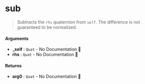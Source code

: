 # sub

>  Subtracts the `rhs` quaternion from `self`.
>  The difference is not guaranteed to be normalized.

#### Arguments

- **\_self** : `Quat` \- No Documentation 🚧
- **rhs** : `Quat` \- No Documentation 🚧

#### Returns

- **arg0** : `Quat` \- No Documentation 🚧